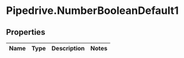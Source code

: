 # Pipedrive.NumberBooleanDefault1

## Properties

Name | Type | Description | Notes
------------ | ------------- | ------------- | -------------


